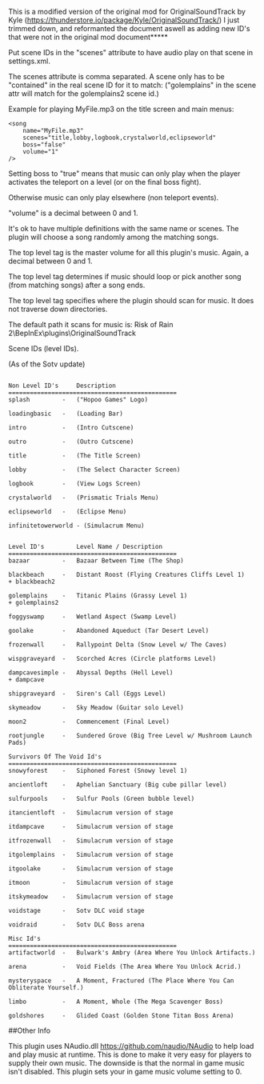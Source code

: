 This is a modified version of the original mod for OriginalSoundTrack by Kyle (https://thunderstore.io/package/Kyle/OriginalSoundTrack/)
I just trimmed down, and reformanted the document aswell as adding new ID's that were not in the original mod document*****

Put scene IDs in the "scenes" attribute to have audio play on that scene in settings.xml. 

The scenes attribute is comma separated. A scene only has to be "contained" in the real scene ID for it to match: ("golemplains" in the scene attr will match for the golemplains2 scene id.)

Example for playing MyFile.mp3 on the title screen and main menus:
```
<song
    name="MyFile.mp3"
    scenes="title,lobby,logbook,crystalworld,eclipseworld"
    boss="false"
    volume="1"
/>
```

Setting boss to "true" means that music can only play when the player activates the teleport on a level (or on the final boss fight). 

Otherwise music can only play elsewhere (non teleport events). 

"volume" is a decimal between 0 and 1.

It's ok to have multiple <song> definitions with the same name or scenes. The plugin will choose a song randomly among the matching songs.

The top level <volume> tag is the master volume for all this plugin's music. Again, a decimal between 0 and 1.

The top level <loop> tag determines if music should loop or pick another song (from matching songs) after a song ends.

The top level <music-path> tag specifies where the plugin should scan for music. It does not traverse down directories. 

The default path it scans for music is: Risk of Rain 2\BepInEx\plugins\OriginalSoundTrack

Scene IDs (level IDs).

(As of the Sotv update)
```

Non Level ID's     Description
===============================================
splash         -   ("Hopoo Games" Logo)

loadingbasic   -   (Loading Bar)

intro          -   (Intro Cutscene)

outro          -   (Outro Cutscene)

title          -   (The Title Screen)

lobby          -   (The Select Character Screen)

logbook        -   (View Logs Screen)

crystalworld   -   (Prismatic Trials Menu)

eclipseworld   -   (Eclipse Menu)

infinitetowerworld - (Simulacrum Menu)


Level ID's         Level Name / Description
===============================================
bazaar         -   Bazaar Between Time (The Shop)

blackbeach     -   Distant Roost (Flying Creatures Cliffs Level 1)
+ blackbeach2

golemplains    -   Titanic Plains (Grassy Level 1)
+ golemplains2

foggyswamp     -   Wetland Aspect (Swamp Level)

goolake        -   Abandoned Aqueduct (Tar Desert Level)

frozenwall     -   Rallypoint Delta (Snow Level w/ The Caves)

wispgraveyard  -   Scorched Acres (Circle platforms Level)

dampcavesimple -   Abyssal Depths (Hell Level) 
+ dampcave

shipgraveyard  -   Siren's Call (Eggs Level)

skymeadow      -   Sky Meadow (Guitar solo Level) 

moon2          -   Commencement (Final Level)

rootjungle     -   Sundered Grove (Big Tree Level w/ Mushroom Launch Pads)

Survivors Of The Void Id's
===============================================
snowyforest    -   Siphoned Forest (Snowy level 1)

ancientloft    -   Aphelian Sanctuary (Big cube pillar level) 

sulfurpools    -   Sulfur Pools (Green bubble level) 

itancientloft  -   Simulacrum version of stage

itdampcave     -   Simulacrum version of stage 

itfrozenwall   -   Simulacrum version of stage

itgolemplains  -   Simulacrum version of stage

itgoolake      -   Simulacrum version of stage

itmoon         -   Simulacrum version of stage

itskymeadow    -   Simulacrum version of stage

voidstage      -   Sotv DLC void stage 

voidraid       -   Sotv DLC Boss arena 

Misc Id's
===============================================
artifactworld  -   Bulwark's Ambry (Area Where You Unlock Artifacts.) 

arena          -   Void Fields (The Area Where You Unlock Acrid.) 

mysteryspace   -   A Moment, Fractured (The Place Where You Can Obliterate Yourself.) 

limbo          -   A Moment, Whole (The Mega Scavenger Boss) 

goldshores     -   Glided Coast (Golden Stone Titan Boss Arena)
```
##Other Info

This plugin uses NAudio.dll https://github.com/naudio/NAudio to help load and play music at runtime. 
This is done to make it very easy for players to supply their own music. 
The downside is that the normal in game music isn't disabled.
This plugin sets your in game music volume setting to 0. 
